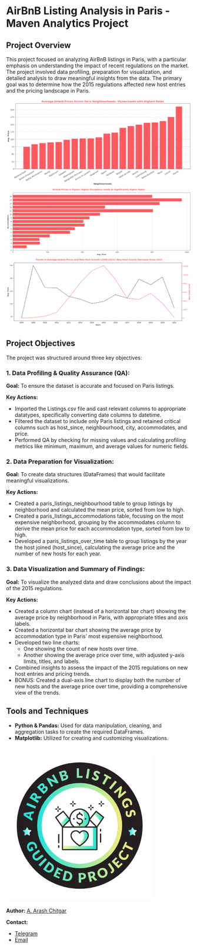# AirBnB Listing Analysis in Paris - Maven Analytics Project

## Project Overview
This project focused on analyzing AirBnB listings in Paris, with a particular emphasis on understanding the impact of recent regulations on the market. The project involved data profiling, preparation for visualization, and detailed analysis to draw meaningful insights from the data. The primary goal was to determine how the 2015 regulations affected new host entries and the pricing landscape in Paris.

![Average Airbnb Prices Across Paris Neighbourhoods - Elysee Leads with Highest Rates](https://github.com/ArashCh/Data-Analysis-Portfolio/blob/master/Python/Maven%20Analytics%20-%20Airbnb%20Listings%20%26%20Reviews/Visualizations/Average%20Airbnb%20Prices%20Across%20Paris%20Neighbourhoods%20-%20Elysee%20Leads%20with%20Highest%20Rates.png)
![Airbnb Prices in Elysee - Higher Occupancy Leads to Significantly Higher Rates](https://github.com/ArashCh/Data-Analysis-Portfolio/blob/master/Python/Maven%20Analytics%20-%20Airbnb%20Listings%20%26%20Reviews/Visualizations/Airbnb%20Prices%20in%20Elysee%20-%20Higher%20Occupancy%20Leads%20to%20Significantly%20Higher%20Rates.png)
![Trends in Average Airbnb Prices and New Host Growth (2008-2021) - New Host Counts Decrease Since 2015](https://github.com/ArashCh/Data-Analysis-Portfolio/blob/master/Python/Maven%20Analytics%20-%20Airbnb%20Listings%20%26%20Reviews/Visualizations/Trends%20in%20Average%20Airbnb%20Prices%20and%20New%20Host%20Growth%20(2008-2021)%20-%20New%20Host%20Counts%20Decrease%20Since%202015.png)


## Project Objectives
The project was structured around three key objectives:
### 1. Data Profiling & Quality Assurance (QA):
**Goal:** To ensure the dataset is accurate and focused on Paris listings.

**Key Actions:**
- Imported the Listings.csv file and cast relevant columns to appropriate datatypes, specifically converting date columns to datetime.
- Filtered the dataset to include only Paris listings and retained critical columns such as host_since, neighbourhood, city, accommodates, and price.
- Performed QA by checking for missing values and calculating profiling metrics like minimum, maximum, and average values for numeric fields.
### 2. Data Preparation for Visualization:
**Goal:** To create data structures (DataFrames) that would facilitate meaningful visualizations.

**Key Actions:**
- Created a paris_listings_neighbourhood table to group listings by neighborhood and calculated the mean price, sorted from low to high.
- Created a paris_listings_accommodations table, focusing on the most expensive neighborhood, grouping by the accommodates column to derive the mean price for each accommodation type, sorted from low to high.
- Developed a paris_listings_over_time table to group listings by the year the host joined (host_since), calculating the average price and the number of new hosts for each year.
### 3. Data Visualization and Summary of Findings:
**Goal:** To visualize the analyzed data and draw conclusions about the impact of the 2015 regulations.

**Key Actions:**
- Created a column chart (instead of a horizontal bar chart) showing the average price by neighborhood in Paris, with appropriate titles and axis labels.
- Created a horizontal bar chart showing the average price by accommodation type in Paris’ most expensive neighborhood.
- Developed two line charts:
  - One showing the count of new hosts over time.
  - Another showing the average price over time, with adjusted y-axis limits, titles, and labels.
- Combined insights to assess the impact of the 2015 regulations on new host entries and pricing trends.
- BONUS: Created a dual-axis line chart to display both the number of new hosts and the average price over time, providing a comprehensive view of the trends.

## Tools and Techniques
- **Python & Pandas:** Used for data manipulation, cleaning, and aggregation tasks to create the required DataFrames.
- **Matplotlib:** Utilized for creating and customizing visualizations.

![MavenAnalytics Badge](https://github.com/ArashCh/Data-Analysis-Portfolio/blob/master/Python/Maven%20Analytics%20-%20Airbnb%20Listings%20%26%20Reviews/MavenAnalytics-Airbnb-Listing-Badge.png)
---
**Author:** [A. Arash Chitgar](https://www.linkedin.com/in/a-arash-chitgar/)

**Contact:**
- [Telegram](https://t.me/Arash_Chitgar)
- [Email](a.arash.chitgar@gmail.com)


